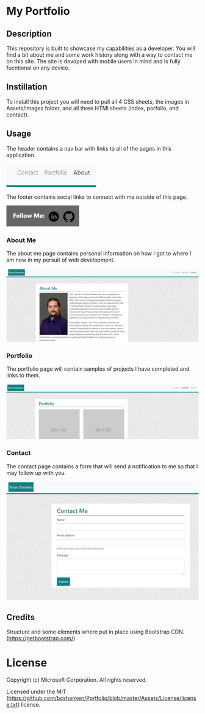 # My Portfolio

## Description

This repository is built to showcase my capabilities as a developer. You will find a bit about me and some work history along with a way to contact me on this site. The site is devoped with mobile users in mind and is fully fucntional on any device. 

## Instillation

To install this project you will need to pull all 4 CSS sheets, the images in Assets/images folder, and all three HTMl sheets (index, porfolio, and contact). 

## Usage
 
The header contains a nav bar with links to all of the pages in this application. 

![Image of NavBar](https://github.com/bcshanken/Portfolio/blob/master/Assets/Images/Navbar.JPG)

The footer contains social links to connect with me outside of this page.

![Image of Social Icons](https://github.com/bcshanken/Portfolio/blob/master/Assets/Images/Social.JPG)  

### About Me

The about me page contains personal information on how I got to where I am now in my persuit of web development.

![Image of about me](https://github.com/bcshanken/Portfolio/blob/master/Assets/Images/about.JPG)

### Portfolio

The portfolio page will contain samples of projects I have completed and links to them. 

![Image of Portfolio](https://github.com/bcshanken/Portfolio/blob/master/Assets/Images/Portfolio.JPG)

### Contact

The contact page contains a form that will send a notification to me so that I may follow up with you.

![Image of Contact](https://github.com/bcshanken/Portfolio/blob/master/Assets/Images/Contact.JPG)

## Credits

Structure and some elements where put in place using Bootstrap CDN. (https://getbootstrap.com/)

# License

Copyright (c) Microsoft Corporation. All rights reserved.

Licensed under the MIT (https://github.com/bcshanken/Portfolio/blob/master/Assets/License/license.txt)  license.